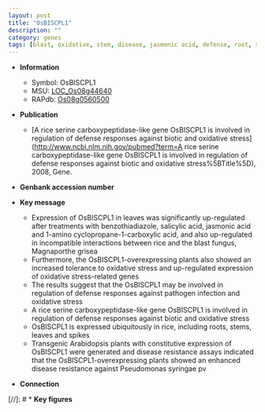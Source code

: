 ```yaml
---
layout: post
title: "OsBISCPL1"
description: ""
category: genes
tags: [blast, oxidative, stem, disease, jasmonic acid, defense, root, salicylic acid, disease resistance, defense response, jasmonic]
---
```


* **Information**  
    + Symbol: OsBISCPL1  
    + MSU: [LOC_Os08g44640](http://rice.plantbiology.msu.edu/cgi-bin/ORF_infopage.cgi?orf=LOC_Os08g44640)  
    + RAPdb: [Os08g0560500](http://rapdb.dna.affrc.go.jp/viewer/gbrowse_details/irgsp1?name=Os08g0560500)  

* **Publication**  
    + [A rice serine carboxypeptidase-like gene OsBISCPL1 is involved in regulation of defense responses against biotic and oxidative stress](http://www.ncbi.nlm.nih.gov/pubmed?term=A rice serine carboxypeptidase-like gene OsBISCPL1 is involved in regulation of defense responses against biotic and oxidative stress%5BTitle%5D), 2008, Gene.

* **Genbank accession number**  

* **Key message**  
    + Expression of OsBISCPL1 in leaves was significantly up-regulated after treatments with benzothiadiazole, salicylic acid, jasmonic acid and 1-amino cyclopropane-1-carboxylic acid, and also up-regulated in incompatible interactions between rice and the blast fungus, Magnaporthe grisea
    + Furthermore, the OsBISCPL1-overexpressing plants also showed an increased tolerance to oxidative stress and up-regulated expression of oxidative stress-related genes
    + The results suggest that the OsBISCPL1 may be involved in regulation of defense responses against pathogen infection and oxidative stress
    + A rice serine carboxypeptidase-like gene OsBISCPL1 is involved in regulation of defense responses against biotic and oxidative stress
    + OsBISCPL1 is expressed ubiquitously in rice, including roots, stems, leaves and spikes
    + Transgenic Arabidopsis plants with constitutive expression of OsBISCPL1 were generated and disease resistance assays indicated that the OsBISCPL1-overexpressing plants showed an enhanced disease resistance against Pseudomonas syringae pv

* **Connection**  

[//]: # * **Key figures**  


